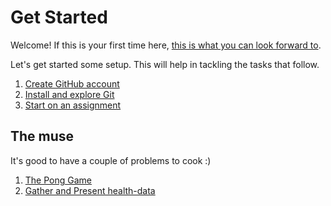 # Get Started

Welcome! If this is your first time here,
[this is what you can look forward to](look-forward.md).

Let's get started some setup. This will help in tackling the tasks that follow.

1. [Create GitHub account](https://github.com/)
1. [Install and explore Git](git-resources.md)
1. [Start on an assignment](startup-assignment.md)

## The muse

It's good to have a couple of problems to cook :)

1. [The Pong Game](pong-game.md)
1. [Gather and Present health-data](gather-present-fit.md)
